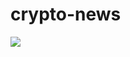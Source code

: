 # crypto-news

![](https://cdn.jsdelivr.net/npm/@creativecommons/vocabulary@2020.11.3/assets/license_badges/small/by_nc_sa.svg)
